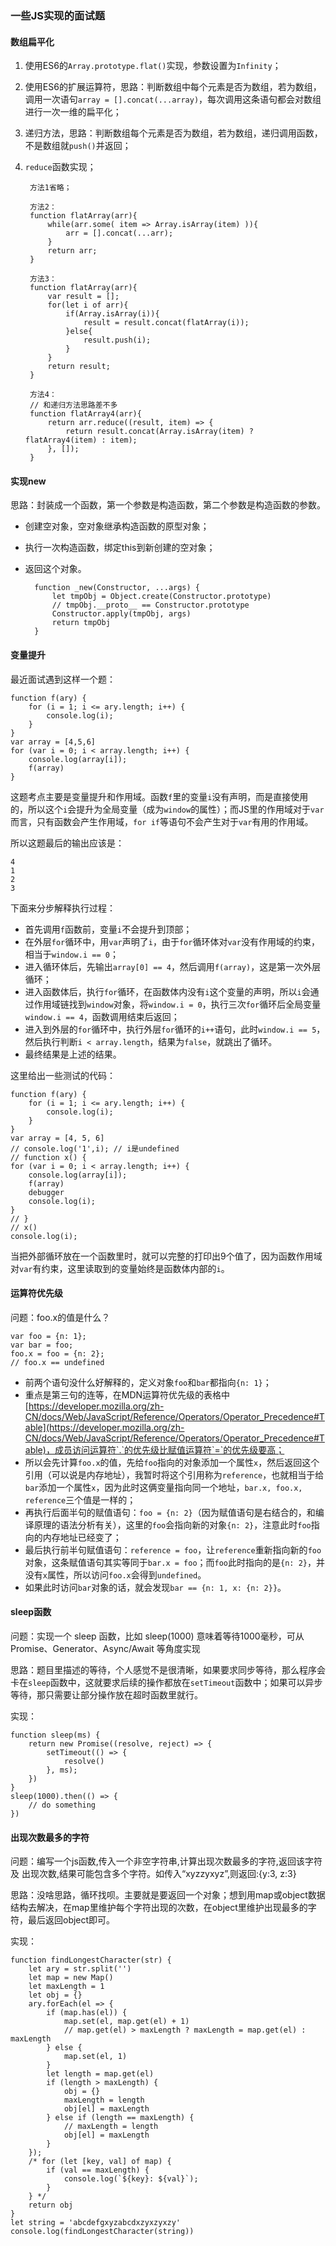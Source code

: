 ### 一些JS实现的面试题

#### 数组扁平化

1. 使用ES6的`Array.prototype.flat()`实现，参数设置为`Infinity`；
2. 使用ES6的扩展运算符，思路：判断数组中每个元素是否为数组，若为数组，调用一次语句`array = [].concat(...array)`，每次调用这条语句都会对数组进行一次一维的扁平化；
3. 递归方法，思路：判断数组每个元素是否为数组，若为数组，递归调用函数，不是数组就`push()`并返回；
4. `reduce`函数实现；

		方法1省略；
	
		方法2：
		function flatArray(arr){
			while(arr.some( item => Array.isArray(item) )){
				arr = [].concat(...arr);
			}
			return arr;
		}
		
		方法3：
		function flatArray(arr){
			var result = [];
			for(let i of arr){
				if(Array.isArray(i)){
					result = result.concat(flatArray(i));
				}else{
					result.push(i);
				}
			}
			return result;
		}
		
		方法4：
		// 和递归方法思路差不多
		function flatArray4(arr){
			return arr.reduce((result, item) => {
				return result.concat(Array.isArray(item) ? flatArray4(item) : item);
			}, []);
		}

#### 实现new

思路：封装成一个函数，第一个参数是构造函数，第二个参数是构造函数的参数。

- 创建空对象，空对象继承构造函数的原型对象；
- 执行一次构造函数，绑定this到新创建的空对象；
- 返回这个对象。

	    function _new(Constructor, ...args) {
	        let tmpObj = Object.create(Constructor.prototype)
	        // tmpObj.__proto__ == Constructor.prototype
	        Constructor.apply(tmpObj, args)
	        return tmpObj
	    }

#### 变量提升

最近面试遇到这样一个题：

    function f(ary) {
        for (i = 1; i <= ary.length; i++) {
            console.log(i);
        }
    }
    var array = [4,5,6]
	for (var i = 0; i < array.length; i++) {
		console.log(array[i]);
		f(array)
	}

这题考点主要是变量提升和作用域。函数`f`里的变量`i`没有声明，而是直接使用的，所以这个`i`会提升为全局变量（成为`window`的属性）；而JS里的作用域对于`var`而言，只有函数会产生作用域，`for if`等语句不会产生对于`var`有用的作用域。

所以这题最后的输出应该是：

	4
	1
	2
	3

下面来分步解释执行过程：

- 首先调用`f`函数前，变量`i`不会提升到顶部；
- 在外层`for`循环中，用`var`声明了`i`，由于`for`循环体对`var`没有作用域的约束，相当于`window.i == 0`；
- 进入循环体后，先输出`array[0] == 4`，然后调用`f(array)`，这是第一次外层循环；
- 进入函数体后，执行`for`循环，在函数体内没有`i`这个变量的声明，所以`i`会通过作用域链找到`window`对象，将`window.i = 0`，执行三次`for`循环后全局变量`window.i == 4`，函数调用结束后返回；
- 进入到外层的`for`循环中，执行外层`for`循环的`i++`语句，此时`window.i == 5`，然后执行判断`i < array.length`，结果为`false`，就跳出了循环。
- 最终结果是上述的结果。

这里给出一些测试的代码：

    function f(ary) {
        for (i = 1; i <= ary.length; i++) {
            console.log(i);
        }
    }
    var array = [4, 5, 6]
    // console.log('1',i); // i是undefined
    // function x() {
    for (var i = 0; i < array.length; i++) {
        console.log(array[i]);
        f(array)
        debugger
        console.log(i);
    }
    // }
    // x()
    console.log(i);

当把外部循环放在一个函数里时，就可以完整的打印出9个值了，因为函数作用域对`var`有约束，这里读取到的变量始终是函数体内部的`i`。

#### 运算符优先级

问题：foo.x的值是什么？

	var foo = {n: 1};
	var bar = foo;
	foo.x = foo = {n: 2};
	// foo.x == undefined

- 前两个语句没什么好解释的，定义对象`foo`和`bar`都指向`{n: 1}`；
- 重点是第三句的连等，在MDN运算符优先级的表格中[https://developer.mozilla.org/zh-CN/docs/Web/JavaScript/Reference/Operators/Operator_Precedence#Table](https://developer.mozilla.org/zh-CN/docs/Web/JavaScript/Reference/Operators/Operator_Precedence#Table)，成员访问运算符`.`的优先级比赋值运算符`=`的优先级要高；
- 所以会先计算`foo.x`的值，先给`foo`指向的对象添加一个属性`x`，然后返回这个引用（可以说是内存地址），我暂时将这个引用称为`reference`，也就相当于给`bar`添加一个属性`x`，因为此时这俩变量指向同一个地址，`bar.x, foo.x, reference`三个值是一样的；
- 再执行后面半句的赋值语句：`foo = {n: 2}`（因为赋值语句是右结合的，和编译原理的语法分析有关），这里的`foo`会指向新的对象`{n: 2}`，注意此时`foo`指向的内存地址已经变了；
- 最后执行前半句赋值语句：`reference = foo`，让`reference`重新指向新的`foo`对象，这条赋值语句其实等同于`bar.x = foo`；而`foo`此时指向的是`{n: 2}`，并没有`x`属性，所以访问`foo.x`会得到`undefined`。
- 如果此时访问`bar`对象的话，就会发现`bar == {n: 1, x: {n: 2}}`。

#### sleep函数

问题：实现一个 sleep 函数，比如 sleep(1000) 意味着等待1000毫秒，可从 Promise、Generator、Async/Await 等角度实现

思路：题目里描述的等待，个人感觉不是很清晰，如果要求同步等待，那么程序会卡在`sleep`函数中，这就要求后续的操作都放在`setTimeout`函数中；如果可以异步等待，那只需要让部分操作放在超时函数里就行。

实现：

	function sleep(ms) {
		return new Promise((resolve, reject) => {
			setTimeout(() => {
				resolve()
			}, ms);
		})
	}
	sleep(1000).then(() => {
		// do something
	})

#### 出现次数最多的字符

问题：编写一个js函数,传入一个非空字符串,计算出现次数最多的字符,返回该字符及 出现次数,结果可能包含多个字符。如传入“xyzzyxyz”,则返回:{y:3, z:3} 

思路：没啥思路，循环找呗。主要就是要返回一个对象；想到用map或object数据结构去解决，在map里维护每个字符出现的次数，在object里维护出现最多的字符，最后返回object即可。

实现：

    function findLongestCharacter(str) {
        let ary = str.split('')
        let map = new Map()
        let maxLength = 1
        let obj = {}
        ary.forEach(el => {
            if (map.has(el)) {
                map.set(el, map.get(el) + 1)
                // map.get(el) > maxLength ? maxLength = map.get(el) : maxLength
            } else {
                map.set(el, 1)
            }
            let length = map.get(el)
            if (length > maxLength) {
                obj = {}
                maxLength = length
                obj[el] = maxLength
            } else if (length == maxLength) {
                // maxLength = length
                obj[el] = maxLength
            }
        });
        /* for (let [key, val] of map) {
            if (val == maxLength) {
                console.log(`${key}: ${val}`);
            }
        } */
        return obj
    }
    let string = 'abcdefgxyzabcdxzyxzyxzy'
    console.log(findLongestCharacter(string))

